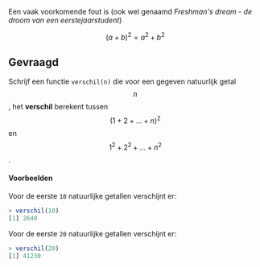 Een vaak voorkomende fout is (ook wel genaamd *Freshman's dream* - *de droom van een eerstejaarstudent*)

$$
    (a+b)^2 = a^2+b^2
$$

## Gevraagd

Schrijf een functie `verschil(n)` die voor een gegeven natuurlijk getal $$n$$, het **verschil** berekent tussen $$(1+2+\ldots+n)^2$$ en $$1^2+2^2+\ldots + n^2$$.

#### Voorbeelden

Voor de eerste `10` natuurlijke getallen verschijnt er:

```R
> verschil(10)
[1] 2640
```

Voor de eerste `20` natuurlijke getallen verschijnt er:

```R
> verschil(20)
[1] 41230
```